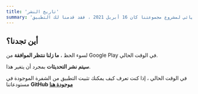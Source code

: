```yaml
---
title: 'تاريخ النشر'
summary: 'لقد أطلقنا بالفعل! نظرًا لأن الموعد النهائي لمشروع مجموعتنا كان 16 أبريل 2021 ، فقد قدمنا لك التطبيق.'
---
```


## أين تجدنا؟

لسوء الحظ ، **ما زلنا ننتظر الموافقة** من Google Play في الوقت الحالي.

**سيتم نشر التحديثات** بمجرد أن يتغير هذا.

في الوقت الحالي ، إذا كنت تعرف كيف يمكنك تثبيت التطبيق من الشفرة الموجودة في مستودعاتنا **GitHub [موجودة هنا](https://github.com/LefalChizzle/X15Symput)**
